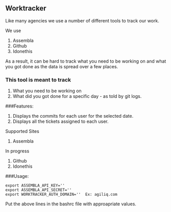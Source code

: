 ## Worktracker

Like many agencies we use a number of different tools to track our work.

We use

1. Assembla
2. Github
3. Idonethis

As a result, it can be hard to track what you need to be working on and what you got done
as the data is spread over a few places.

### This tool is meant to track

1. What you need to be working on
2. What did you got done for a specific day - as told by git logs.

###Features:

1. Displays the commits for each user for the selected date.
2. Displays all the tickets assigned to each user.

Supported Sites

1. Assembla

In progress

1. Github
2. Idonethis

###Usage:

    export ASSEMBLA_API_KEY=''
    export ASSEMBLA_API_SECRET=''
    export WORKTRACKER_AUTH_DOMAIN=''  Ex: agiliq.com
    
Put the above lines in the bashrc file with approapriate values.


